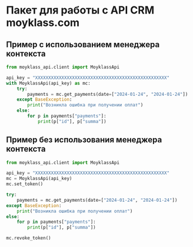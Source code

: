# Пакет для работы с API CRM moyklass.com

## Пример с использованием менеджера контекста
```python
from moyklass_api.client import MoyklassApi

api_key = "XXXXXXXXXXXXXXXXXXXXXXXXXXXXXXXXXXXXXXXXXXXXXXXXXX"
with MoyklassApi(api_key) as mc:
    try:
        payments = mc.get_payments(date=["2024-01-24", "2024-01-24"])
    except BaseException:
        print("Возникла ошибка при получении оплат")
    else:
        for p in payments["payments"]:
            print(p["id"], p["summa"])
```

## Пример без использования менеджера контекста
```python
from moyklass_api.client import MoyklassApi

api_key = "XXXXXXXXXXXXXXXXXXXXXXXXXXXXXXXXXXXXXXXXXXXXXXXXXX"
mc = MoyklassApi(api_key)
mc.set_token()

try:
    payments = mc.get_payments(date=["2024-01-24", "2024-01-24"])
except BaseException:
    print("Возникла ошибка при получении оплат")
else:
    for p in payments["payments"]:
        print(p["id"], p["summa"])

mc.revoke_token()
```